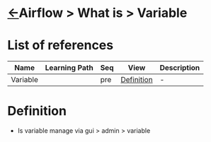 <head><link rel="stylesheet" href="../../../md.css"/></head>

[//]: #(Reference)
[Repo_Readme]:    ../list/object_list.md
[Variable_Howto]: ../howto/var_howto.md

# [&larr;][Repo_Readme]Airflow > What is > Variable
# List of references
|Name|Learning Path|Seq|View|Description|
|-|-|-|-|-|
|Variable||pre|[Definition][Variable_Howto]|-|

# Definition
- Is variable manage via gui > admin > variable
